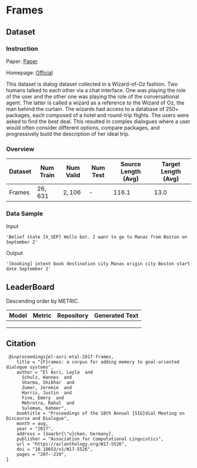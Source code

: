 # Frames

## Dataset

### Instruction

Paper: [Paper](https://aclanthology.org/W17-5526v2.pdf)

Homepage: [Official](https://www.microsoft.com/en-us/research/project/frames-dataset/)

This dataset is dialog dataset collected in a Wizard-of-Oz fashion. Two humans talked to each other via a chat interface. One was playing the role of the user and the other one was playing the role of the conversational agent. The latter is called a wizard as a reference to the Wizard of Oz, the man behind the curtain. The wizards had access to a database of 250+ packages, each composed of a hotel and round-trip flights. The users were asked to find the best deal. This resulted in complex dialogues where a user would often consider different options, compare packages, and progressively build the description of her ideal trip.

### Overview

| Dataset | Num Train | Num Valid | Num Test | Source Length (Avg) | Target Length (Avg) |
| ------- | --------- | --------- | -------- | ------------------- | ------------------- |
| Frames  | $26,631$  | $2,106$   | -        | $116.1$             | $13.0$              |

### Data Sample

Input

```
'Belief state [X_SEP] Hello bot. I want to go to Manas from Boston on September 2'
```

Output

```
'[booking] intent book destination city Manas origin city Boston start date September 2'
```

## LeaderBoard

Descending order by METRIC.

| Model | Metric | Repository | Generated Text |
| ----- | ------ | ---------- | -------------- |
|       |        |            |                |
|       |        |            |                |
|       |        |            |                |

## Citation

```
 @inproceedings{el-asri-etal-2017-frames,
    title = "{F}rames: a corpus for adding memory to goal-oriented dialogue systems",
    author = "El Asri, Layla  and
      Schulz, Hannes  and
      Sharma, Shikhar  and
      Zumer, Jeremie  and
      Harris, Justin  and
      Fine, Emery  and
      Mehrotra, Rahul  and
      Suleman, Kaheer",
    booktitle = "Proceedings of the 18th Annual {SIG}dial Meeting on Discourse and Dialogue",
    month = aug,
    year = "2017",
    address = {Saarbr{\"u}cken, Germany},
    publisher = "Association for Computational Linguistics",
    url = "https://aclanthology.org/W17-5526",
    doi = "10.18653/v1/W17-5526",
    pages = "207--219",
}
```
